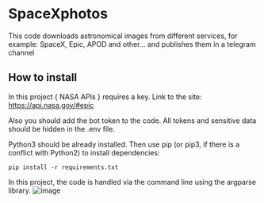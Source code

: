 # SpaceXphotos

This code downloads astronomical images from different services, for example: SpaceX, Epic, APOD and other... and publishes them in a telegram channel


## How to install

In this project { NASA APIs } requires a key.
Link to the site: https://api.nasa.gov/#epic

Also you should add the bot token to the code.
All tokens and sensitive data should be hidden in the .env file.

Python3 should be already installed. Then use pip (or pip3, if there is a conflict with Python2) to install dependencies:

```pip install -r requirements.txt```

In this project, the code is handled via the command line using the argparse library.
![image](https://github.com/user-attachments/assets/c78147a6-773d-42dd-bfa1-152426c311f5)


